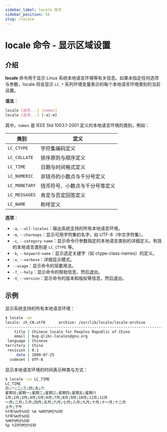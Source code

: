 ```yaml
---
sidebar_label: locale 命令
sidebar_position: 54
slug: /locale
---
```


# locale 命令 - 显示区域设置



## 介绍

**locale** 命令用于显示 Linux 系统本地语言环境等有关信息。如果未指定任何选项与参数，locale 将会显示 `LC_*` 系列环境变量表示的每个本地语言环境类别的当前设置。

**语法**：

```bash
locale [选项...] [names]
locale [选项...] [-a|-m]
```

其中，`names` 是 IEEE Std 1003.1-2001 定义的本地语言环境的类别，例如：

| 类别          | 定义                           |
| ------------- | ------------------------------ |
| `LC_CTYPE`    | 字符集编码定义                 |
| `LC_COLLATE`  | 排序原则与顺序定义             |
| `LC_TIME`     | 日期与时间格式定义             |
| `LC_NUMERIC`  | 非钱币的小数点与千分号定义     |
| `LC_MONETARY` | 钱币符号、小数点与千分号等定义 |
| `LC_MESSAGES` | 肯定与否定回答定义             |
| `LC_NAME`     | 称呼定义                       |

**选项**：

- `-a`, `--all-locales`：输出系统支持的所有本地语言环境。
- `-m`, `--charmaps`：显示可用字符集的名字，如 UTF-8（中文字符集）。
- `-c`, `--category-name`：显示命令行参数指定的本地语言类别的详细定义。有效的本地语言类别是 `LC_CTYPE` 等。
- `-k`, `--keyword-name`：显示选定关键字（如 ctype-class-names）的定义。
- `-v`, `--verbose`：详细显示模式。
- `--usage`：显示命令的简要用法。
- `-?`, `--help`：显示命令的帮助信息，然后退出。
- `-V`, `--version`：显示命令的版本和版权等信息，然后退出。



## 示例

显示系统支持的所有本地语言环境：

```bash
$ locale -av
locale: zh_CN.utf8      archive: /usr/lib/locale/locale-archive
-------------------------------------------------------------------------------
    title | Chinese locale for Peoples Republic of China
    email | bug-glibc-locales@gnu.org
 language | Chinese
territory | China
 revision | 0.1
     date | 2000-07-25
  codeset | UTF-8
```

显示本地语言环境的时间表示种类与方式：

```bash
$ locale -cv LC_TIME
LC_TIME
日;一;二;三;四;五;六
星期日;星期一;星期二;星期三;星期四;星期五;星期六
1月;2月;3月;4月;5月;6月;7月;8月;9月;10月;11月;12月
一月;二月;三月;四月;五月;六月;七月;八月;九月;十月;十一月;十二月
上午;下午
%Y年%m月%d日 %A %H时%M分%S秒
%Y年%m月%d日
%H时%M分%S秒
%p %I时%M分%S秒
```



